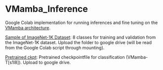 # VMamba_Inference
Google Colab implementation for running inferences and fine tuning on the [VMamba architecture](https://github.com/MzeroMiko/VMamba).

[Sample of ImageNet-1K Dataset](https://drive.google.com/drive/folders/10F_cJDp_SvN2N37-kHVgAtI_JWJBhPQe?usp=sharing): 8 classes for training and validation from the ImageNet-1K dataset. Upload the folder to google drive (will be read from the Google Colab script through mounting).

[Pretrained ckpt](https://drive.google.com/file/d/15emxbtqqompOSYnkz1kubFnzCf2bfd_2/view?usp=sharing): Pretrained checkpointfile for classification (VMamba-T[s1l8]). Upload to google drive.
